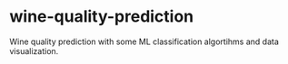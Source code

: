 # wine-quality-prediction
Wine quality prediction with some ML classification algortihms and data visualization.
